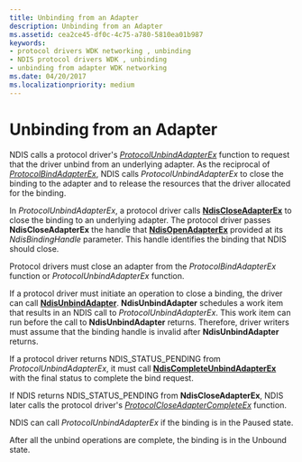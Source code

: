 ```yaml
---
title: Unbinding from an Adapter
description: Unbinding from an Adapter
ms.assetid: cea2ce45-df0c-4c75-a780-5810ea01b987
keywords:
- protocol drivers WDK networking , unbinding
- NDIS protocol drivers WDK , unbinding
- unbinding from adapter WDK networking
ms.date: 04/20/2017
ms.localizationpriority: medium
---
```


# Unbinding from an Adapter





NDIS calls a protocol driver's [*ProtocolUnbindAdapterEx*](https://docs.microsoft.com/windows-hardware/drivers/ddi/content/ndis/nc-ndis-protocol_unbind_adapter_ex) function to request that the driver unbind from an underlying adapter. As the reciprocal of [*ProtocolBindAdapterEx*](https://docs.microsoft.com/windows-hardware/drivers/ddi/content/ndis/nc-ndis-protocol_bind_adapter_ex), NDIS calls *ProtocolUnbindAdapterEx* to close the binding to the adapter and to release the resources that the driver allocated for the binding.

In *ProtocolUnbindAdapterEx*, a protocol driver calls [**NdisCloseAdapterEx**](https://docs.microsoft.com/windows-hardware/drivers/ddi/content/ndis/nf-ndis-ndiscloseadapterex) to close the binding to an underlying adapter. The protocol driver passes **NdisCloseAdapterEx** the handle that [**NdisOpenAdapterEx**](https://docs.microsoft.com/windows-hardware/drivers/ddi/content/ndis/nf-ndis-ndisopenadapterex) provided at its *NdisBindingHandle* parameter. This handle identifies the binding that NDIS should close.

Protocol drivers must close an adapter from the *ProtocolBindAdapterEx* function or *ProtocolUnbindAdapterEx* function.

If a protocol driver must initiate an operation to close a binding, the driver can call [**NdisUnbindAdapter**](https://docs.microsoft.com/windows-hardware/drivers/ddi/content/ndis/nf-ndis-ndisunbindadapter). **NdisUnbindAdapter** schedules a work item that results in an NDIS call to *ProtocolUnbindAdapterEx*. This work item can run before the call to **NdisUnbindAdapter** returns. Therefore, driver writers must assume that the binding handle is invalid after **NdisUnbindAdapter** returns.

If a protocol driver returns NDIS\_STATUS\_PENDING from *ProtocolUnbindAdapterEx*, it must call [**NdisCompleteUnbindAdapterEx**](https://docs.microsoft.com/windows-hardware/drivers/ddi/content/ndis/nf-ndis-ndiscompleteunbindadapterex) with the final status to complete the bind request.

If NDIS returns NDIS\_STATUS\_PENDING from **NdisCloseAdapterEx**, NDIS later calls the protocol driver's [*ProtocolCloseAdapterCompleteEx*](https://docs.microsoft.com/windows-hardware/drivers/ddi/content/ndis/nc-ndis-protocol_close_adapter_complete_ex) function.

NDIS can call *ProtocolUnbindAdapterEx* if the binding is in the Paused state.

After all the unbind operations are complete, the binding is in the Unbound state.

 

 





